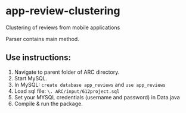 # app-review-clustering
Clustering of reviews from mobile applications

Parser contains main method.

## Use instructions:
1. Navigate to parent folder of ARC directory.
2. Start MySQL.
3. In MySQL: `create database app_reviews` and `use app_reviews`
4. Load sql file: `\. ARC/input/612project.sql`
5. Set your MYSQL credentials (username and password) in Data.java
6. Compile & run the package.
